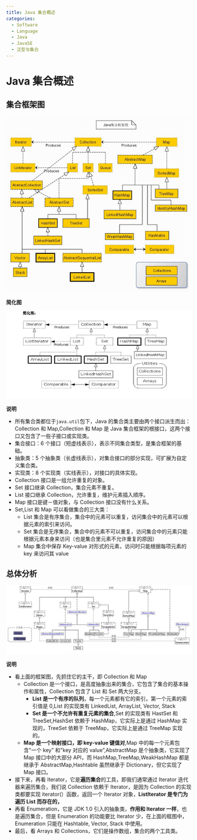 ```yaml
---
title: Java 集合概述
categories:
  - Software
  - Language
  - Java
  - JavaSE
  - 泛型与集合
---
```

# Java 集合概述

## 集合框架图

![](https://raw.githubusercontent.com/LuShan123888/Files/main/Pictures/2021-03-21-640.jpeg)

**简化图**

![](https://raw.githubusercontent.com/LuShan123888/Files/main/Pictures/2021-03-21-640-20210321183553448.jpeg)

**说明**

- 所有集合类都位于`java.util`包下，Java 的集合类主要由两个接口派生而出：Collection 和 Map,Collection 和 Map 是 Java 集合框架的根接口，这两个接口又包含了一些子接口或实现类。
- 集合接口：6 个接口（短虚线表示），表示不同集合类型，是集合框架的基础。
- 抽象类：5 个抽象类（长虚线表示），对集合接口的部分实现，可扩展为自定义集合类。
- 实现类：8 个实现类（实线表示），对接口的具体实现。
- Collection 接口是一组允许重复的对象。
- Set 接口继承 Collection，集合元素不重复。
- List 接口继承 Collection，允许重复，维护元素插入顺序。
- Map 接口是键－值对象，与 Collection 接口没有什么关系。
- Set,List 和 Map 可以看做集合的三大类：
  - List 集合是有序集合，集合中的元素可以重复，访问集合中的元素可以根据元素的索引来访问。
  - Set 集合是无序集合，集合中的元素不可以重复，访问集合中的元素只能根据元素本身来访问（也是集合里元素不允许重复的原因）
  - Map 集合中保存 Key-value 对形式的元素，访问时只能根据每项元素的 key 来访问其 value

## 总体分析

![](https://raw.githubusercontent.com/LuShan123888/Files/main/Pictures/2021-03-21-640-20210321183640157.jpeg)

**说明**

- 看上面的框架图，先抓住它的主干，即 Collection 和 Map
  - Collection 是一个接口，是高度抽象出来的集合，它包含了集合的基本操作和属性，Collection 包含了 List 和 Set 两大分支。
    - **List 是一个有序的队列**，每一个元素都有它的索引，第一个元素的索引值是 0,List 的实现类有 LinkedList, ArrayList, Vector, Stack
    - **Set 是一个不允许有重复元素的集合**,Set 的实现类有 HastSet 和 TreeSet,HashSet 依赖于 HashMap，它实际上是通过 HashMap 实现的，TreeSet 依赖于 TreeMap，它实际上是通过 TreeMap 实现的。
  - **Map 是一个映射接口，即 key-value 键值对**,Map 中的每一个元素包含"一个 key” 和"key 对应的 value”,AbstractMap 是个抽象类，它实现了 Map 接口中的大部分 API，而 HashMap,TreeMap,WeakHashMap 都是继承于 AbstractMap,Hashtable 虽然继承于 Dictionary，但它实现了 Map 接口。
- 接下来，再看 Iterator，它是**遍历集合**的工具，即我们通常通过 Iterator 迭代器来遍历集合，我们说 Collection 依赖于 Iterator，是因为 Collection 的实现类都要实现 iterator(）函数，返回一个 Iterator 对象，**ListIterator 是专门为遍历 List 而存在的，**
- 再看 Enumeration，它是 JDK 1.0 引入的抽象类，**作用和 Iterator 一样**，也是遍历集合，但是 Enumeration 的功能要比 Iterator 少，在上面的框图中，Enumeration 只能在 Hashtable, Vector, Stack 中使用。
- 最后，看 Arrays 和 Collections，它们是操作数组，集合的两个工具类。